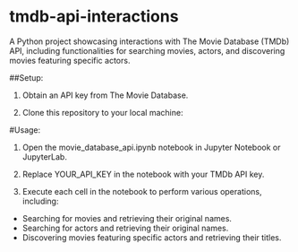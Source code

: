 # tmdb-api-interactions
A Python project showcasing interactions with The Movie Database (TMDb) API, including functionalities for searching movies, actors, and discovering movies featuring specific actors.


##Setup:

 1. Obtain an API key from The Movie Database.

 2. Clone this repository to your local machine:

#Usage:

 1. Open the movie_database_api.ipynb notebook in Jupyter Notebook or JupyterLab.

 2. Replace YOUR_API_KEY in the notebook with your TMDb API key.

 3. Execute each cell in the notebook to perform various operations, including:

  * Searching for movies and retrieving their original names.
  * Searching for actors and retrieving their original names.
  * Discovering movies featuring specific actors and retrieving their titles.
